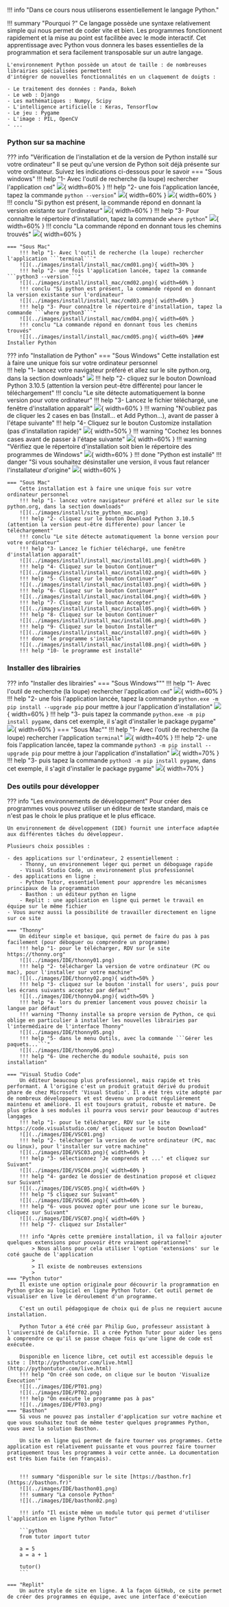 !!! info "Dans ce cours nous utiliserons essentiellement le langage Python."

!!! summary "Pourquoi ?" 
    Ce langage possède une syntaxe relativement simple qui nous permet de coder vite et bien.
    Les programmes fonctionnent rapidement et la mise au point est facilitée avec le mode interactif.
    Cet apprentissage avec Python vous donnera les bases essentielles de la programmation
    et sera facilement transposable sur un autre langage.

    L'environnement Python possède un atout de taille : de nombreuses librairies spécialisées permettent
    d'intégrer de nouvelles fonctionnalités en un claquement de doigts :
    
    - Le traitement des données : Panda, Bokeh
    - Le web : Django
    - Les mathématiques : Numpy, Scipy
    - L'intelligence artificielle : Keras, Tensorflow
    - Le jeu : Pygame
    - L'image : PIL, OpenCV
    - ...

### Python sur sa machine
??? info "Vérification de l'installation et de la version de Python installé sur votre ordinateur"
    Il se peut qu'une version de Python soit déjà présente sur votre ordinateur. Suivez les indications ci-dessous
    pour le savoir
    === "Sous windows"
        !!! help "1- Avec l'outil de recherche (la loupe) rechercher l'application ```cmd```"
        ![](../images/install/install_win/cmd01.png){ width=60% }
        !!! help "2- une fois l'application lancée, tapez la commande ```python --version```"
        ![](../images/install/install_win/cmd02.png){ width=60% }
        ![](../images/install/install_win/cmd02.png){ width=60% }
        !!! conclu "Si python est présent, la commande répond en donnant la version existante sur l'ordinateur"
        ![](../images/install/install_win/cmd03.png){ width=60% }
        !!! help "3- Pour connaître le répertoire d'installation, tapez la commande ```where python```"
        ![](../images/install/install_win/cmd04.png){ width=60% }
        !!! conclu "La commande répond en donnant tous les chemins trouvés"
        ![](../images/install/install_win/cmd05.png){ width=60% }

    === "Sous Mac"
        !!! help "1- Avec l'outil de recherche (la loupe) rechercher l'application ```terminal```"
        ![](../images/install/install_mac/cmd01.png){ width=30% }
        !!! help "2- une fois l'application lancée, tapez la commande ```python3 --version```"
        ![](../images/install/install_mac/cmd02.png){ width=60% }
        !!! conclu "Si python est présent, la commande répond en donnant la version existante sur l'ordinateur"
        ![](../images/install/install_mac/cmd03.png){ width=60% }
        !!! help "3- Pour connaître le répertoire d'installation, tapez la commande ```where python3```"
        ![](../images/install/install_mac/cmd04.png){ width=60% }
        !!! conclu "La commande répond en donnant tous les chemins trouvés"
        ![](../images/install/install_mac/cmd05.png){ width=60% }### Installer Python
??? info "Installation de Python"
    === "Sous Windows"
        Cette installation est à faire une unique fois sur votre ordinateur personnel        
        !!! help "1- lancez votre navigateur préféré et allez sur le site python.org, dans la section downloads"
        ![](../images/install/site_python_win.png)
        !!! help "2- cliquez sur le bouton Download Python 3.10.5 (attention la version peut-être différente) pour lancer le téléchargement"
        !!! conclu "Le site détecte automatiquement la bonne version pour votre ordinateur"
        !!! help "3- Lancez le fichier téléchargé, une fenêtre d'installation apparaît"
        ![](../images/install/install_win/install02.png){ width=60% }
        !!! warning "N'oubliez pas de cliquer les 2 cases en bas (Install... et Add Python...), avant de passer à l'étape suivante"
        !!! help "4- Cliquez sur le bouton Customize installation (pas d'installation rapide)"
        ![](../images/install/install_win/install03.png){ width=50% }
        !!! warning "Cochez les bonnes cases avant de passer à l'étape suivante"
        ![](../images/install/install_win/install04.png){ width=60% }
        !!! warning "Vérifiez que le répertoire d'installation soit bien le répertoire des programmes de Windows"
        ![](../images/install/install_win/install05.png){ width=60% }
        !!! done "Python est installé"
        !!! danger "Si vous souhaitez désinstaller une version, il vous faut relancer l'installateur d'origine"
        ![](../images/install/install_win/desinstall.png){ width=60% }

    === "Sous Mac"
        Cette installation est à faire une unique fois sur votre ordinateur personnel        
        !!! help "1- lancez votre navigateur préféré et allez sur le site python.org, dans la section downloads"
        ![](../images/install/site_python_mac.png)
        !!! help "2- cliquez sur le bouton Download Python 3.10.5 (attention la version peut-être différente) pour lancer le téléchargement"
        !!! conclu "Le site détecte automatiquement la bonne version pour votre ordinateur"
        !!! help "3- Lancez le fichier téléchargé, une fenêtre d'installation apparaît"
        ![](../images/install/install_mac/install01.png){ width=60% }
        !!! help "4- Cliquez sur le bouton Continuer"
        ![](../images/install/install_mac/install02.png){ width=60% }
        !!! help "5- Cliquez sur le bouton Continuer"
        ![](../images/install/install_mac/install03.png){ width=60% }
        !!! help "6- Cliquez sur le bouton Continuer"
        ![](../images/install/install_mac/install04.png){ width=60% }
        !!! help "7- Cliquez sur le bouton Accepter"
        ![](../images/install/install_mac/install05.png){ width=60% }
        !!! help "8- Cliquez sur le bouton Continuer"
        ![](../images/install/install_mac/install06.png){ width=60% }
        !!! help "9- Cliquez sur le bouton Installer"
        ![](../images/install/install_mac/install07.png){ width=60% }
        !!! done "le programme s'installe"
        ![](../images/install/install_mac/install08.png){ width=60% }
        !!! help "10- le programme est installé"
### Installer des librairies
??? info "Installer des librairies"
    === "Sous Windows"""
        !!! help "1- Avec l'outil de recherche (la loupe) rechercher l'application ```cmd```"
        ![](../images/install/install_win/cmd01.png){ width=60% }
        !!! help "2- une fois l'application lancée, tapez la commande ```python.exe -m pip install --upgrade pip``` pour mettre à jour l'application d'installation"
        ![](../images/install/install_win/pip01.png){ width=60% }
        !!! help "3- puis tapez la commande  ```python.exe -m pip install pygame```, dans cet exemple, il s'agit d'installer le package pygame"
        ![](../images/install/install_win/pip02.png){ width=60% }
    === "Sous Mac""
        !!! help "1- Avec l'outil de recherche (la loupe) rechercher l'application ```terminal```"
        ![](../images/install/install_mac/cmd01.png){ width=40% }
        !!! help "2- une fois l'application lancée, tapez la commande ```python3 -m pip install --upgrade pip``` pour mettre à jour l'application d'installation"
        ![](../images/install/install_mac/pip01.png){ width=70% }
        !!! help "3- puis tapez la commande  ```python3 -m pip install pygame```, dans cet exemple, il s'agit d'installer le package pygame"
        ![](../images/install/install_mac/pip02.png){ width=70% }
### Des outils pour développer
??? info "Les environnements de développement"
    Pour créer des programmes vous pouvez utiliser un éditeur de texte standard, mais ce n'est pas le choix le plus pratique et le plus efficace.

    Un environnement de développement (IDE) fournit une interface adaptée aux différentes tâches du développeur.

    Plusieurs choix possibles :

    - des applications sur l'ordinateur, 2 essentiellement :
        - Thonny, un environnement léger qui permet un déboguage rapide
        - Visual Studio Code, un environnement plus professionnel
    - des applications en ligne :
        - Python Tutor, essentiellement pour apprendre les mécanismes principaux de la programmation
        - Basthon : un éditeur python en ligne
        - Replit : une application en ligne qui permet le travail en équipe sur le même fichier
    - Vous aurez aussi la possibilité de travailler directement en ligne sur ce site

    === "Thonny"
        Un éditeur simple et basique, qui permet de faire du pas à pas facilement (pour déboguer ou comprendre un programme)
        !!! help "1- pour le télécharger, RDV sur le site https://thonny.org"
        ![](../images/IDE/thonny01.png)
        !!! help "2- télécharger la version de votre ordinateur (PC ou mac), pour l'installer sur votre machine"
        ![](../images/IDE/thonny02.png){ width=50% }
        !!! help "3- cliquez sur le bouton 'install for users', puis pour les écrans suivants acceptez par défaut"
        ![](../images/IDE/thonny04.png){ width=50% }
        !!! help "4- lors du premier lancement vous pouvez choisir la langue par défaut"
        !!! warning "Thonny installe sa propre version de Python, ce qui oblige en particulier à installer les nouvelles librairies par l'intermédiaire de l'interface Thonny"
        ![](../images/IDE/thonny05.png)
        !!! help "5- dans le menu Outils, avec la commande ```Gérer les paquets...```"
        ![](../images/IDE/thonny06.png)
        !!! help "6- Une recherche du module souhaité, puis son installation"
        
    === "Visual Studio Code"
        Un éditeur beaucoup plus professionnel, mais rapide et très performant. A l'origine c'est un produit gratuit dérivé du produit phare de chez Microsoft 'Visual Studio'. Il a été très vite adopté par de nombreux développeurs et est devenu un produit régulièrement maintenu et amélioré. Il est toujours gratuit, robuste et mature. De plus grâce à ses modules il pourra vous servir pour beaucoup d'autres langages
        !!! help "1- pour le télécharger, RDV sur le site https://code.visualstudio.com/ et cliquez sur le bouton Download"
        ![](../images/IDE/VSC01.png)
        !!! help "2- télécharger la version de votre ordinateur (PC, mac ou linux), pour l'installer sur votre machine"
        ![](../images/IDE/VSC03.png){ width=60% }
        !!! help "3- sélectionnez 'Je comprends et ...' et cliquez sur Suivant"
        ![](../images/IDE/VSC04.png){ width=60% }
        !!! help "4- gardez le dossier de destination proposé et cliquez sur Suivant"
        ![](../images/IDE/VSC05.png){ width=60% }
        !!! help "5 cliquez sur Suivant"
        ![](../images/IDE/VSC06.png){ width=60% }
        !!! help "6- vous pouvez opter pour une icone sur le bureau, cliquez sur Suivant"
        ![](../images/IDE/VSC07.png){ width=60% }
        !!! help "7- cliquez sur Installer"
        
        !!! info "Après cette première installation, il va falloir ajouter quelques extensions pour pouvoir être vraiment opérationnel"
            > Nous allons pour cela utiliser l'option 'extensions' sur le coté gauche de l'application
            >
            > Il existe de nombreuses extensions
            >     
    === "Python tutor"
        Il existe une option originale pour découvrir la programmation en Python grâce au logiciel en ligne Python Tutor. Cet outil permet de visualiser en live le déroulement d'un programme.

        C'est un outil pédagogique de choix qui de plus ne requiert aucune installation.

        Python Tutor a été créé par Philip Guo, professeur assistant à l'université de Californie. Il a crée Python Tutor pour aider les gens à comprendre ce qu'il se passe chaque fois qu'une ligne de code est exécutée.

        Disponible en licence libre, cet outil est accessible depuis le site : [http://pythontutor.com/live.html](http://pythontutor.com/live.html)
        !!! help "On créé son code, on clique sur le bouton 'Visualize Execution'"
        ![](../images/IDE/PT01.png) 
        ![](../images/IDE/PT02.png)       
        !!! help "On exécute le programme pas à pas"
        ![](../images/IDE/PT03.png)
    === "Basthon"
        Si vous ne pouvez pas installer d'application sur votre machine et que vous souhaitez tout de même tester quelques programmes Python, vous avez la solution Basthon.

        Un site en ligne qui permet de faire tourner vos programmes. Cette application est relativement puissante et vous pourrez faire tourner pratiquement tous les programmes à voir cette année. La documentation est très bien faite (en français).


        !!! summary "disponible sur le site [https://basthon.fr](https://basthon.fr)"
        ![](../images/IDE/basthon01.png)
        !!! summary "La console Python"
        ![](../images/IDE/basthon02.png)

        !!! info "Il existe même un module tutor qui permet d'utiliser l'application en ligne Python Tutor"

        ```python
        from tutor import tutor

        a = 5
        a = a + 1

        tutor()
        ``` 

    === "Replit"
        Un autre style de site en ligne. A la façon GitHub, ce site permet de créer des programmes en équipe, avec une interface d'exécution
